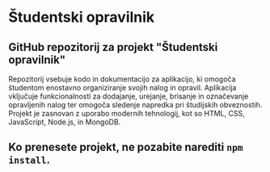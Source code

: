 # Študentski opravilnik
## GitHub repozitorij za projekt "Študentski opravilnik"
Repozitorij vsebuje kodo in dokumentacijo za aplikacijo, ki omogoča študentom enostavno organiziranje svojih nalog in opravil. Aplikacija vključuje funkcionalnosti za dodajanje, urejanje, brisanje in označevanje opravljenih nalog ter omogoča sledenje napredka pri študijskih obveznostih. Projekt je zasnovan z uporabo modernih tehnologij, kot so HTML, CSS, JavaScript, Node.js, in MongoDB.

## Ko prenesete projekt, ne pozabite narediti `npm install`.

